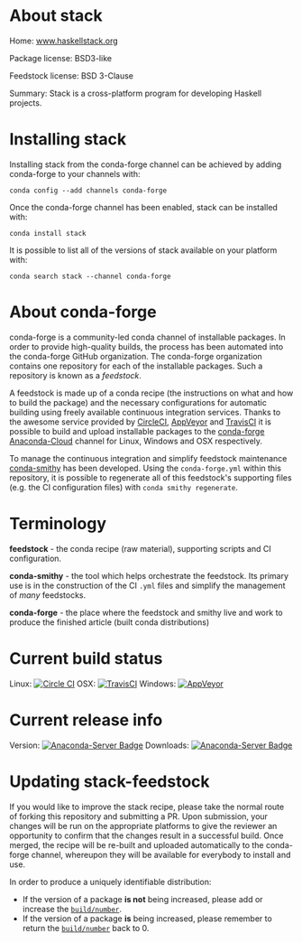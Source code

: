 About stack
===========

Home: www.haskellstack.org

Package license: BSD3-like

Feedstock license: BSD 3-Clause

Summary: Stack is a cross-platform program for developing Haskell projects.



Installing stack
================

Installing stack from the conda-forge channel can be achieved by adding conda-forge to your channels with:

```
conda config --add channels conda-forge
```

Once the conda-forge channel has been enabled, stack can be installed with:

```
conda install stack
```

It is possible to list all of the versions of stack available on your platform with:

```
conda search stack --channel conda-forge
```


About conda-forge
=================

conda-forge is a community-led conda channel of installable packages.
In order to provide high-quality builds, the process has been automated into the
conda-forge GitHub organization. The conda-forge organization contains one repository
for each of the installable packages. Such a repository is known as a *feedstock*.

A feedstock is made up of a conda recipe (the instructions on what and how to build
the package) and the necessary configurations for automatic building using freely
available continuous integration services. Thanks to the awesome service provided by
[CircleCI](https://circleci.com/), [AppVeyor](http://www.appveyor.com/)
and [TravisCI](https://travis-ci.org/) it is possible to build and upload installable
packages to the [conda-forge](https://anaconda.org/conda-forge)
[Anaconda-Cloud](http://docs.anaconda.org/) channel for Linux, Windows and OSX respectively.

To manage the continuous integration and simplify feedstock maintenance
[conda-smithy](http://github.com/conda-forge/conda-smithy) has been developed.
Using the ``conda-forge.yml`` within this repository, it is possible to regenerate all of
this feedstock's supporting files (e.g. the CI configuration files) with ``conda smithy regenerate``.


Terminology
===========

**feedstock** - the conda recipe (raw material), supporting scripts and CI configuration.

**conda-smithy** - the tool which helps orchestrate the feedstock.
                   Its primary use is in the construction of the CI ``.yml`` files
                   and simplify the management of *many* feedstocks.

**conda-forge** - the place where the feedstock and smithy live and work to
                  produce the finished article (built conda distributions)

Current build status
====================

Linux: [![Circle CI](https://circleci.com/gh/conda-forge/stack-feedstock.svg?style=svg)](https://circleci.com/gh/conda-forge/stack-feedstock)
OSX: [![TravisCI](https://travis-ci.org/conda-forge/stack-feedstock.svg?branch=master)](https://travis-ci.org/conda-forge/stack-feedstock)
Windows: [![AppVeyor](https://ci.appveyor.com/api/projects/status/github/conda-forge/stack-feedstock?svg=True)](https://ci.appveyor.com/project/conda-forge/stack-feedstock/branch/master)

Current release info
====================
Version: [![Anaconda-Server Badge](https://anaconda.org/conda-forge/stack/badges/version.svg)](https://anaconda.org/conda-forge/stack)
Downloads: [![Anaconda-Server Badge](https://anaconda.org/conda-forge/stack/badges/downloads.svg)](https://anaconda.org/conda-forge/stack)


Updating stack-feedstock
========================

If you would like to improve the stack recipe, please take the normal
route of forking this repository and submitting a PR. Upon submission, your changes will
be run on the appropriate platforms to give the reviewer an opportunity to confirm that the
changes result in a successful build. Once merged, the recipe will be re-built and uploaded
automatically to the conda-forge channel, whereupon they will be available for everybody to
install and use.

In order to produce a uniquely identifiable distribution:
 * If the version of a package **is not** being increased, please add or increase
   the [``build/number``](http://conda.pydata.org/docs/building/meta-yaml.html#build-number-and-string).
 * If the version of a package **is** being increased, please remember to return
   the [``build/number``](http://conda.pydata.org/docs/building/meta-yaml.html#build-number-and-string)
   back to 0.
